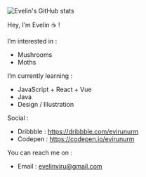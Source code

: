 ![Evelin's GitHub stats](https://github-readme-stats.vercel.app/api?username=evirunurm&theme=graywhite&show_icons=false)


Hey, I’m Evelin ☕ !
  
I’m interested in :
  - Mushrooms
  - Moths

I’m currently learning :
  - JavaScript + React + Vue
  - Java
  - Design / Illustration

Social :
  - Dribbble : https://dribbble.com/evirunurm
  - Codepen : https://codepen.io/evirunurm

You can reach me on :
  - Email : evelinviru@gmail.com
